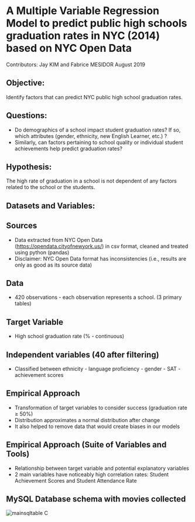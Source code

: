# A Multiple Variable Regression Model to predict public high schools graduation rates in NYC (2014) based on NYC Open Data
Contributors: Jay KIM and Fabrice MESIDOR
August 2019

## Objective:
Identify factors that can predict NYC public high school graduation rates.

## Questions:
 * Do demographics of a school impact student graduation rates?  If so, which attributes (gender, ethnicity, new English Learner, etc.) ?
 * Similarly, can factors pertaining to school quality or individual student achievements help predict graduation rates?

## Hypothesis:
The high rate of graduation in a school is not dependent of any factors related to the school or the students.

## Datasets and Variables:
## Sources
 * Data extracted from NYC Open Data (https://opendata.cityofnewyork.us/) in csv format, cleaned and treated using python (pandas)
 * Disclaimer: NYC Open Data format has inconsistencies (i.e., results are only as good as its source data)

## Data
 * 420 observations - each observation represents a school. (3 primary tables)

## Target Variable
 * High school graduation rate (% - continuous)

## Independent variables (40 after filtering)
 * Classified between ethnicity - language proficiency - gender - SAT - achievement scores

## Empirical Approach
 * Transformation of target variables to consider success 
(graduation rate ≥ 50%)
 * Distribution approximates a normal distribution after change
 * It also helped to remove data that would create biases in our models

## Empirical Approach (Suite of Variables and Tools)
 * Relationship between target variable and potential explanatory variables
 * 2 main variables have noticeably high correlation rates: Student Achievement Scores and Student Attendance Rate

## MySQL Database schema with movies collected
![mainsqltable](Images/MainDB_Table_Head.png "Main SQL Table")
C
